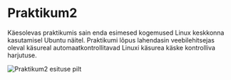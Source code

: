 # Praktikum2
Käesolevas praktikumis sain enda esimesed kogemused Linux keskkonna kasutamisel Ubuntu näitel. Praktikumi lõpus lahendasin veebilehitsejas oleval käsureal automaatkontrollitavad Linuxi käsurea käske kontrolliva harjutuse. 

![Praktikum2 esituse pilt]([https://courses.cs.ut.ee/2023/os/fall/Main/Praktikum2?action=download&upname=lab2-lopp.png)
